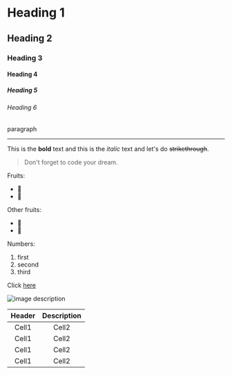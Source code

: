 <!-- Heading -->

# Heading 1

## Heading 2

### Heading 3

#### Heading 4

##### Heading 5

###### Heading 6

<!-- Line -->

paragraph

---

<!-- Text attrubutes -->

This is the **bold** text and this is
the _italic_ text and let's do
~~strikethrough~~.

<!-- Quote -->

> Don't forget to code your dream.

<!-- Bullet list -->

Fruits:

- 🍎
- 🍋

Other fruits:

- 🍑
- 🍐

<!-- Numbered List -->

Numbers:

1. first
2. second
3. third

<!-- Link -->

Click [here](https://github.com/abel9851/TIL)

<!-- Image -->

![image description](https://images.unsplash.com/photo-1542831371-29b0f74f9713?ixid=MXwxMjA3fDB8MHxwaG90by1wYWdlfHx8fGVufDB8fHw%3D&ixlib=rb-1.2.1&auto=format&fit=crop&w=750&q=80)

<!-- Table -->

| Header | Description |
| :----: | :---------: |
| Cell1  |    Cell2    |
| Cell1  |    Cell2    |
| Cell1  |    Cell2    |
| Cell1  |    Cell2    |

<!-- Code -->
